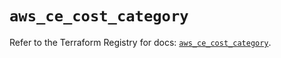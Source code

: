 # `aws_ce_cost_category`

Refer to the Terraform Registry for docs: [`aws_ce_cost_category`](https://registry.terraform.io/providers/hashicorp/aws/5.37.0/docs/resources/ce_cost_category).
